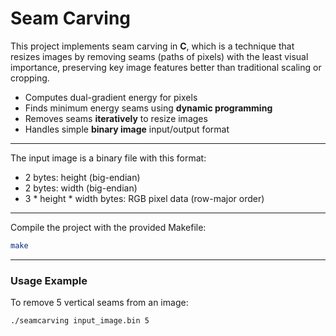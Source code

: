 # Seam Carving

This project implements seam carving in **C**, which is a technique that resizes images by removing seams (paths of pixels) with the least visual importance, preserving key image features better than traditional scaling or cropping.

- Computes dual-gradient energy for pixels
- Finds minimum energy seams using **dynamic programming**
- Removes seams **iteratively** to resize images
- Handles simple **binary image** input/output format

---

The input image is a binary file with this format:

- 2 bytes: height (big-endian)
- 2 bytes: width (big-endian)
- 3 * height * width bytes: RGB pixel data (row-major order)

---

Compile the project with the provided Makefile:

```bash
make
```
---
### Usage Example

To remove 5 vertical seams from an image:

```bash
./seamcarving input_image.bin 5
